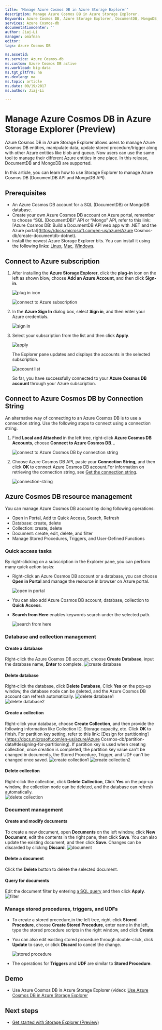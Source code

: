 ```yaml
---
title: 'Manage Azure Cosmos DB in Azure Storage Explorer'
description: Manage Azure Cosmos DB in Azure Storage Explorer.
Keywords: Azure Cosmos DB, Azure Storage Explorer, DocumentDB, MongoDB, DocumentDB
services: Azure Cosmos-db
documentationcenter: ''
author: Jiaj-Li 
manager: omafnan
editor: 
tags: Azure Cosmos DB

ms.assetid: 
ms.service: Azure Cosmos-db
ms.custom: Azure Cosmos DB active
ms.workload: big-data
ms.tgt_pltfrm: na
ms.devlang: na
ms.topic: article
ms.date: 09/19/2017
ms.author: Jiaj-Li 

---
```

# Manage Azure Cosmos DB in Azure Storage Explorer (Preview)

Azure Cosmos DB in Azure Storage Explorer allows users to manage Azure Cosmos DB entities, manipulate data, update stored procedure/trigger along with other Azure entities like blob and queue. Now users can use the same tool to manage their different Azure entities in one place. In this release, DocumentDB and MongoDB are supported.

In this article, you can learn how to use Storage Explorer to manage Azure Cosmos DB (DocumentDB API and MongoDB API).


## Prerequisites

- An Azure Cosmos DB account for a SQL (DocumentDB) or MongoDB database.
- Create your own Azure Cosmos DB account on Azure portal, remember to choose “SQL (DocumentDB)” API or “Mongo” API, refer to this link: [Azure Cosmos DB: Build a DocumentDB API web app with .NET and the Azure portal](https://docs.microsoft.com/en-us/azure/Azure Cosmos-db/create-documentdb-dotnet).
- Install the newest Azure Storage Explorer bits. You can install it using the following links: [Linux](https://go.microsoft.com/fwlink/?linkid=858559), [Mac](https://go.microsoft.com/fwlink/?linkid=858561), [Windows](https://go.microsoft.com/fwlink/?linkid=858562).

## Connect to Azure subscription

1. After installing the **Azure Storage Explorer**, click the **plug-in** icon on the left as shown blow, choose **Add an Azure Account**, and then click **Sign-in**.
       
   ![plug in icon](./media/tutorial-documentdb-and-mongodb-in-storage-explorer/plug-in-icon.png)

   ![connect to Azure subscription](./media/tutorial-documentdb-and-mongodb-in-storage-explorer/connect-to-azure-subscription.png)

2. In the **Azure Sign In** dialog box, select **Sign in**, and then enter your Azure credentials.

    ![sign in](./media/tutorial-documentdb-and-mongodb-in-storage-explorer/sign-in.png)

3. Select your subscription from the list and then click **Apply**.

    ![apply](./media/tutorial-documentdb-and-mongodb-in-storage-explorer/apply-subscription.png)

    The Explorer pane updates and displays the accounts in the selected subscription.

    ![account list](./media/tutorial-documentdb-and-mongodb-in-storage-explorer/account-list.png)

    So far, you have successfully connected to your **Azure Cosmos DB account** through your Azure subscription.

## Connect to Azure Cosmos DB by Connection String

An alternative way of connecting to an Azure Cosmos DB is to use a connection string. Use the following steps to connect using a connection string.

1. Find **Local and Attached** in the left tree, right-click **Azure Cosmos DB Accounts**, choose **Connect to Azure Cosmos DB...**

    ![connect to Azure Cosmos DB by connection string](./media/tutorial-documentdb-and-mongodb-in-storage-explorer/connect-to-db-by-connection-string.png)

2. Choose Azure Cosmos DB API, paste your **Connection String**, and then click **OK** to connect Azure Cosmos DB account.For information on retrieving the connection string, see [Get the connection string](https://docs.microsoft.com/en-us/azure/cosmos-db/manage-account#get-the--connection-string).

    ![connection-string](./media/tutorial-documentdb-and-mongodb-in-storage-explorer/connection-string.png)

## Azure Cosmos DB resource management

You can manage Azure Cosmos DB account by doing following operations:
* Open in Portal, Add to Quick Access, Search, Refresh
* Database: create, delete
* Collection: create, delete
* Document: create, edit, delete, and filter
* Manage Stored Procedures, Triggers, and User-Defined Functions

### Quick access tasks

By right-clicking on a subscription in the Explorer pane, you can perform many quick action tasks:

* Right-click an Azure Cosmos DB account or a database, you can choose **Open in Portal** and manage the resource in browser on Azure portal.

     ![open in portal](./media/tutorial-documentdb-and-mongodb-in-storage-explorer/open-in-portal.png)

* You can also add Azure Cosmos DB account, database, collection to **Quick Access**.
* **Search from Here** enables keywords search under the selected path.

    ![search from here](./media/tutorial-documentdb-and-mongodb-in-storage-explorer/search-from-here.png) 

### Database and collection management
#### Create a database 
Right-click the Azure Cosmos DB account, choose **Create Database**, input the database name, **Enter** to complete.
![create database](./media/tutorial-documentdb-and-mongodb-in-storage-explorer/create-database.png) 

#### Delete database
Right-click the database, click **Delete Database**, Click **Yes** on the pop-up window, the database node can be deleted, and the Azure Cosmos DB account can refresh automatically.
    ![delete database1](./media/tutorial-documentdb-and-mongodb-in-storage-explorer/delete-database1.png)  
    ![delete database2](./media/tutorial-documentdb-and-mongodb-in-storage-explorer/delete-database2.png) 

#### Create a collection
Right-click your database, choose **Create Collection**, and then provide the following information like Collection ID, Storage capacity, etc. Click **OK** to finish. For partition key setting, refer to this link:  [Design for partitioning](https://docs.microsoft.com/en-us/azure/Azure Cosmos-db/partition-data#designing-for-partitioning).
If partition key is used when creating collection, once creation is completed, the partition key value can't be changed in documents, the Stored Procedure, Trigger, and UDF can't be changed once saved.
    ![create collection1](./media/tutorial-documentdb-and-mongodb-in-storage-explorer/create-collection.png)
    ![create collection2](./media/tutorial-documentdb-and-mongodb-in-storage-explorer/create-collection2.png) 

#### Delete collection
Right-click the collection, click **Delete Collection**, Click **Yes** on the pop-up window, the collection node can be deleted, and the database can refresh automatically.  
    ![delete collection](./media/tutorial-documentdb-and-mongodb-in-storage-explorer/delete-collection.png) 

### Document management

#### Create and modify documents
To create a new document, open **Documents** on the left window, click **New Document**, edit the contents in the right pane, then click **Save**. You can also update the existing document, and then click **Save**. Changes can be discarded by clicking **Discard**.
    ![document](./media/tutorial-documentdb-and-mongodb-in-storage-explorer/document.png)

#### Delete a document
Click the **Delete** button to delete the selected document.
#### Query for documents
Edit the document filter by entering [a SQL query](https://docs.microsoft.com/en-us/azure/cosmos-db/documentdb-sql-query) and then click **Apply**.
    ![filter](./media/tutorial-documentdb-and-mongodb-in-storage-explorer/filter.png)

### Manage stored procedures, triggers, and UDFs
* To create a stored procedure,in the left tree, right-click **Stored Procedure**, choose **Create Stored Procedure**, enter name in the left, type the stored procedure scripts in the right window, and click **Create**. 
* You can also edit existing stored procedure through double-click, click **Update** to save, or click **Discard** to cancel the change.

    ![stored procedure](./media/tutorial-documentdb-and-mongodb-in-storage-explorer/stored-procedure.png)

* The operations for **Triggers** and **UDF** are similar to **Stored Procedure**.

## Demo
* Use Azure Cosmos DB in Azure Storage Explorer (video): [Use Azure Cosmos DB in Azure Storage Explorer](https://go.microsoft.com/fwlink/?linkid=858710)

## Next steps
* [Get started with Storage Explorer (Preview)](https://docs.microsoft.com/en-us/azure/vs-azure-tools-storage-manage-with-storage-explorer)

